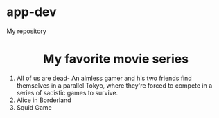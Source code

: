 # app-dev
My repository
<html>
  <head>
  </head>
  <body>
    <center><h1> My favorite movie series</h1></center>
   <Ol>
    <li> All of us are dead- An aimless gamer and his two friends find themselves in a parallel Tokyo, where they're forced to compete in a series of sadistic games to survive. </li>
    <li> Alice in Borderland </li>
    <li>  Squid Game </li>
     </ol>
  </html>
